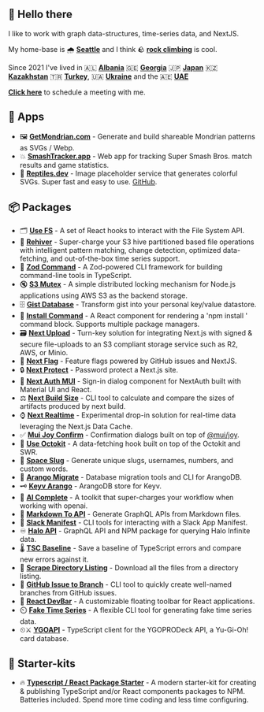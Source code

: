 ## **👋 Hello there**

I like to work with graph data-structures, time-series data, and NextJS.

My home-base is 🌧️ [**Seattle**](https://en.wikipedia.org/wiki/Seattle) and I think 🪨 [**rock climbing**](https://en.wikipedia.org/wiki/Bouldering) is cool.

Since 2021 I've lived in 🇦🇱 [**Albania**](https://en.wikipedia.org/wiki/Albania) 🇬🇪 [**Georgia**](<https://en.wikipedia.org/wiki/Georgia_(country)>) 🇯🇵 [**Japan**](https://en.wikipedia.org/wiki/Japan) 🇰🇿 [**Kazakhstan**](https://en.wikipedia.org/wiki/Kazakhstan) 🇹🇷 [**Turkey**](https://en.wikipedia.org/wiki/Turkey), 🇺🇦 [**Ukraine**](https://en.wikipedia.org/wiki/Ukraine) and the 🇦🇪 [**UAE**](https://en.wikipedia.org/wiki/United_Arab_Emirates)

[**Click here**](https://calendly.com/linesofcode/lets-talk) to schedule a meeting with me.

## **📱 Apps**

- 🖼️ [**GetMondrian.com**](https://getmondrian.com/) - Generate and build shareable Mondrian patterns as SVGs / Webp.
- 💥 [**SmashTracker.app**](https://smashtracker.app/) - Web app for tracking Super Smash Bros. match results and game statistics.
- 🦎 [**Reptiles.dev**](https://reptiles.dev/) - Image placeholder service that generates colorful SVGs. Super fast and easy to use. [GitHub](https://github.com/TimMikeladze/reptiles.dev).

## **📦 Packages**

- 🗂️ [**Use FS**](https://github.com/TimMikeladze/use-file-system) - A set of React hooks to interact with the File System API.
- 🐝 [**Rehiver**](https://github.com/TimMikeladze/rehiver) - Super-charge your S3 hive partitioned based file operations with intelligent pattern matching, change detection, optimized data-fetching, and out-of-the-box time series support.
- 🐚 [**Zod Command**](https://github.com/TimMikeladze/zod-command) - A Zod-powered CLI framework for building command-line tools in TypeScript.
- 🔇 [**S3 Mutex**](https://github.com/TimMikeladze/s3-mutex) - A simple distributed locking mechanism for Node.js applications using AWS S3 as the backend storage.
- 🗄️ [**Gist Database**](https://github.com/TimMikeladze/gist-database) - Transform gist into your personal key/value datastore.
- 📡 **[Install Command](https://github.com/TimMikeladze/react-install-command/)** - A React component for rendering a 'npm install <package name>' command block. Supports multiple package managers.
- 🗃️ [**Next Upload**](https://github.com/TimMikeladze/next-upload) - Turn-key solution for integrating Next.js with signed & secure file-uploads to an S3 compliant storage service such as R2, AWS, or Minio.
- 🏁 [**Next Flag**](https://github.com/TimMikeladze/next-flag) - Feature flags powered by GitHub issues and NextJS.
- 🔒 [**Next Protect**](https://github.com/TimMikeladze/next-protect) - Password protect a Next.js site.
- 🔐 [**Next Auth MUI**](https://github.com/TimMikeladze/next-auth-mui) - Sign-in dialog component for NextAuth built with Material UI and React.
- ⚖️ [**Next Build Size**](https://github.com/TimMikeladze/next-build-size) - CLI tool to calculate and compare the sizes of artifacts produced by next build.
- ⌚️ [**Next Realtime**](https://github.com/TimMikeladze/next-realtime) - Experimental drop-in solution for real-time data leveraging the Next.js Data Cache.
- ✅ [**Mui Joy Confirm**](https://github.com/TimMikeladze/mui-joy-confirm) - Confirmation dialogs built on top of [@mui/joy](https://mui.com/joy-ui/getting-started/).
- 🐙 [**Use Octokit**](https://github.com/TimMikeladze/use-octokit) - A data-fetching hook built on top of the Octokit and SWR.
- 🐌 [**Space Slug**](https://github.com/TimMikeladze/space-slug) - Generate unique slugs, usernames, numbers, and custom words.
- 🥑 [**Arango Migrate**](https://github.com/TimMikeladze/arango-migrate) - Database migration tools and CLI for ArangoDB.
- 🗝️ [**Keyv Arango**](https://github.com/TimMikeladze/keyv-arango) - ArangoDB store for Keyv.
- 🤖 [**AI Complete**](https://github.com/TimMikeladze/ai-complete) - A toolkit that super-charges your workflow when working with openai.
- 📑 [**Markdown To API**](https://github.com/TimMikeladze/markdown-to-api) - Generate GraphQL APIs from Markdown files.
- 👖 [**Slack Manifest**](https://github.com/TimMikeladze/slack-manifest) - CLI tools for interacting with a Slack App Manifest.
- ♾️ [**Halo API**](https://github.com/TimMikeladze/haloapi.dev) - GraphQL API and NPM package for querying Halo Infinite data.
- 🌡️ [**TSC Baseline**](https://github.com/TimMikeladze/tsc-baseline/) - Save a baseline of TypeScript errors and compare new errors against it.
- 📂 [**Scrape Directory Listing**](https://github.com/TimMikeladze/scrape-directory-listing) - Download all the files from a directory listing.
- 🎋 [**GitHub Issue to Branch**](https://github.com/TimMikeladze/github-issue-to-branch) - CLI tool to quickly create well-named branches from GitHub issues.
- 📏 [**React DevBar**](https://github.com/TimMikeladze/react-devbar/) - A customizable floating toolbar for React applications.
- ⏲️ [**Fake Time Series**](https://github.com/TimMikeladze/fake-time-series) - A flexible CLI tool for generating fake time series data.
- ⏲⚔️ [**YGOAPI**](https://github.com/TimMikeladze/ygoapi) - TypeScript client for the YGOPRODeck API, a Yu-Gi-Oh! card database.

## **🚀 Starter-kits**

- 🔥 [**Typescript / React Package Starter**](https://github.com/TimMikeladze/typescript-react-package-starter) - A modern starter-kit for creating & publishing TypeScript and/or React components packages to NPM. Batteries included. Spend more time coding and less time configuring.
